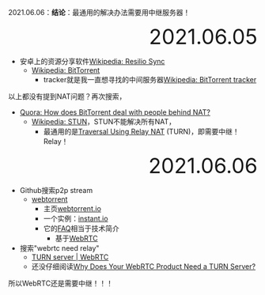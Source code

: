 2021.06.06：**结论**：最通用的解决办法需要用中继服务器！

<div style="text-align:right; font-size:3em;">2021.06.05</div>

* 安卓上的资源分享软件[Wikipedia: Resilio Sync](https://en.wikipedia.org/wiki/Resilio_Sync)
  * [Wikipedia: BitTorrent](https://en.wikipedia.org/wiki/BitTorrent)
    * tracker就是我一直想寻找的中间服务器[Wikipedia: BitTorrent tracker](https://en.wikipedia.org/wiki/BitTorrent_tracker)

以上都没有提到NAT问题？再次搜索，

* [Quora: How does BitTorrent deal with people behind NAT?](https://www.quora.com/How-does-BitTorrent-deal-with-people-behind-NAT)
  * [Wikipedia: STUN](https://en.wikipedia.org/wiki/STUN)，STUN不能解决所有NAT，
    * 最通用的是[Traversal Using Relay NAT](https://en.wikipedia.org/wiki/Traversal_Using_Relay_NAT) (TURN)，即需要中继！Relay！

<div style="text-align:right; font-size:3em;">2021.06.06</div>

* Github搜索p2p stream
  * [webtorrent](https://github.com/webtorrent/webtorrent)
    * 主页[webtorrent.io](https://webtorrent.io/)
    * 一个实例：[instant.io](https://instant.io/)
    * 它的[FAQ](https://webtorrent.io/faq)相当于技术简介
      * 基于[WebRTC](https://en.wikipedia.org/wiki/WebRTC)
* 搜索"webrtc need relay"
  * [TURN server | WebRTC](https://webrtc.org/getting-started/turn-server)
  * 还没仔细阅读[Why Does Your WebRTC Product Need a TURN Server?](https://www.callstats.io/blog/2017/10/26/webrtc-product-turn-server)

所以WebRTC还是需要中继！！！

